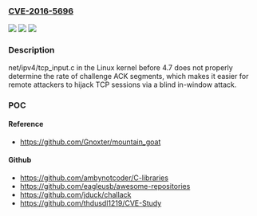 ### [CVE-2016-5696](https://cve.mitre.org/cgi-bin/cvename.cgi?name=CVE-2016-5696)
![](https://img.shields.io/static/v1?label=Product&message=n%2Fa&color=blue)
![](https://img.shields.io/static/v1?label=Version&message=n%2Fa&color=blue)
![](https://img.shields.io/static/v1?label=Vulnerability&message=n%2Fa&color=brighgreen)

### Description

net/ipv4/tcp_input.c in the Linux kernel before 4.7 does not properly determine the rate of challenge ACK segments, which makes it easier for remote attackers to hijack TCP sessions via a blind in-window attack.

### POC

#### Reference
- https://github.com/Gnoxter/mountain_goat

#### Github
- https://github.com/ambynotcoder/C-libraries
- https://github.com/eagleusb/awesome-repositories
- https://github.com/jduck/challack
- https://github.com/thdusdl1219/CVE-Study

